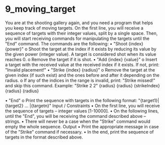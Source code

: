 # 9_moving_target
You are at the shooting gallery again, and you need a program that helps you keep track of moving targets. On the first line, you will receive a sequence of targets with their integer values, split by a single space. Then, you will start receiving commands for manipulating the targets until the "End" command. The commands are the following:
•	"Shoot {index} {power}"
o	Shoot the target at the index if it exists by reducing its value by the given power (integer value). A target is considered shot when its value reaches 0.
o	Remove the target if it is shot.
•	"Add {index} {value}"
o	Insert a target with the received value at the received index if it exists. If not, print: "Invalid placement!"
•	"Strike {index} {radius}"
o	Remove the target at the given index (if such exist) and the ones before and after it depending on the radius. 
o	If any of the indices in the range is invalid, print: "Strike missed!" and skip this command.
 Example:  "Strike 2 2"
	{radius}	{radius}	{strikeIndex}	{radius}	{radius}		

•	"End"
o	Print the sequence with targets in the following format:
"{target1}|{target2} … |{targetn}"
Input / Constraints
•	On the first line, you will receive the sequence of targets – integer values [1-10000].
•	On the following lines, until the "End", you will be receiving the command described above – strings.
•	There will never be a case when the "Strike" command would empty the whole sequence.
Output
•	Print the appropriate message in case of the "Strike" command if necessary.
•	In the end, print the sequence of targets in the format described above.

